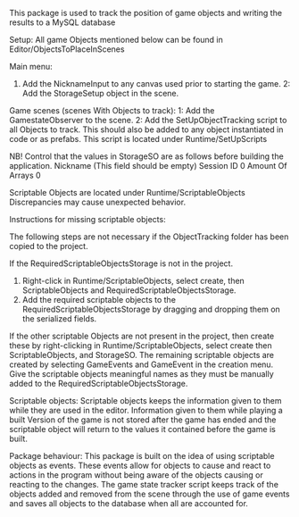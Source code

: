 This package is used to track the position of game objects and writing the results to a MySQL database

Setup:
All game Objects mentioned below can be found in Editor/ObjectsToPlaceInScenes

Main menu:
1. Add the NicknameInput to any canvas used prior to starting the game.
2: Add the StorageSetup object in the scene.

Game scenes (scenes With Objects to track):
1: Add the GamestateObserver to the scene.
2: Add the SetUpObjectTracking script to all Objects to track. This should also be added to any object instantiated in code or as prefabs. This script is located under Runtime/SetUpScripts


NB!
Control that the values in StorageSO are as follows before building the application.
Nickname 			(This field should be empty)
Session ID 		0
Amount Of Arrays 	0

Scriptable Objects are located under Runtime/ScriptableObjects
Discrepancies may cause unexpected behavior.


Instructions for missing scriptable objects:

The following steps are not necessary if the ObjectTracking folder has been copied to the project.

If the RequiredScriptableObjectsStorage is not in the project.

1. Right-click in Runtime/ScriptableObjects, select create, then ScriptableObjects and RequiredScriptableObjectsStorage.
2. Add the required scriptable objects to the RequiredScriptableObjectsStorage by dragging and dropping them on the serialized fields.

If the other scriptable Objects are not present in the project, then create these by right-clicking in Runtime/ScriptableObjects, select create then ScriptableObjects, and StorageSO. The remaining scriptable objects are created by selecting GameEvents and GameEvent in the creation menu.
Give the scriptable objects meaningful names as they must be manually added to the RequiredScriptableObjectsStorage.

Scriptable objects:
Scriptable objects keeps the information given to them while they are used in the editor. Information given to them while playing a built Version of the game is not stored after the game has ended and the scriptable object will return to the values it contained before the game is built.

Package behaviour:
This package is built on the idea of using scriptable objects as events. These events allow for objects to cause and react to actions in the program without being aware of the objects causing or reacting to the changes.
The game state tracker script keeps track of the objects added and removed from the scene through the use of game events and saves all objects to the database when all are accounted for.
